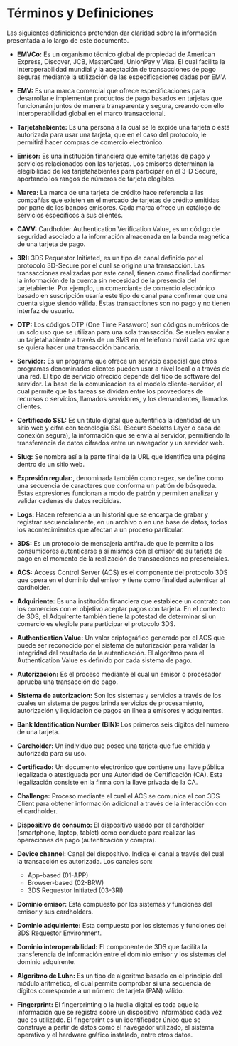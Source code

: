# Términos y Definiciones

Las siguientes definiciones pretenden dar claridad sobre la información presentada a lo largo de este documento.

- **EMVCo:** Es un organismo técnico global de propiedad de American Express, Discover, JCB, MasterCard, UnionPay y Visa. El cual facilita la interoperabilidad mundial y la aceptación de transacciones de pago seguras mediante la utilización de las especificaciones dadas por EMV.
      
- **EMV:** Es una marca comercial que ofrece especificaciones para desarrollar e implementar productos de pago basados en tarjetas que funcionarán juntos de manera transparente y segura, creando con ello interoperabilidad global en el marco transaccional.

- **Tarjetahabiente:** Es una persona a la cual se le expide una tarjeta o está autorizada para usar una tarjeta, que en el caso del protocolo, le permitirá hacer compras de comercio electrónico.

- **Emisor:** Es una institución financiera que emite tarjetas de pago y servicios relacionados con las tarjetas. Los emisores determinan la elegibilidad de los tarjetahabientes para participar en el 3-D Secure, aportando los rangos de números de tarjeta elegibles.

- **Marca:** La marca de una tarjeta de crédito hace referencia a las compañías que existen en el mercado de tarjetas de crédito emitidas por parte de los bancos emisores. Cada marca ofrece un catálogo de servicios específicos a sus clientes.

- **CAVV:** Cardholder Authentication Verification Value, es un código de seguridad asociado a la información almacenada en la banda magnética de una tarjeta de pago. 

- **3RI:** 3DS Requestor Initiated, es un tipo de canal definido por el protocolo 3D-Secure por el cual se origina una transacción. Las transacciones realizadas por este canal, tienen como finalidad confirmar la información de la cuenta sin necesidad de la presencia del tarjetabiente.  Por ejemplo, un comerciante de comercio electrónico basado en suscripción usaría este tipo de canal para confirmar que una cuenta sigue siendo válida. Estas transacciones son no pago y no tienen interfaz de usuario.

- **OTP:** Los códigos OTP (One Time Password) son códigos numéricos de un solo uso que se utilizan para una sola transacción. Se suelen enviar a un tarjetahabiente a través de un SMS en el teléfono móvil cada vez que se quiera hacer una transacción bancaria.

- **Servidor:** Es un programa que ofrece un servicio especial que otros programas denominados clientes pueden usar a nivel local o a través de una red. El tipo de servicio ofrecido depende del tipo de software del servidor. La base de la comunicación es el modelo cliente-servidor, el cual permite que las tareas se dividan entre los proveedores de recursos o servicios, llamados servidores, y los demandantes, llamados clientes. 

- **Certificado SSL:** Es un título digital que autentifica la identidad de un sitio web y cifra con tecnología SSL (Secure Sockets Layer o capa de conexión segura), la información que se envía al servidor, permitiendo la transferencia de datos cifrados entre un navegador y un servidor web.

- **Slug:** Se nombra así a la parte final de la URL que identifica una página dentro de un sitio web.

- **Expresión regular:**, denominada también como regex, se define como una  secuencia de caracteres que conforma un patrón de búsqueda. Estas expresiones funcionan a modo de patrón y permiten analizar y validar cadenas de datos recibidas.

- **Logs:** Hacen referencia a un historial que se encarga de grabar y registrar secuencialmente, en un archivo o en una base de datos, todos los acontecimientos que afectan a un proceso particular. 

- **3DS:** Es un protocolo de mensajería antifraude que le permite a los consumidores autenticarse a sí mismos con el emisor de su tarjeta de pago en el momento de la realización de transacciones no presenciales.

- **ACS:** Access Control Server (ACS) es el componente del protocolo 3DS que opera en el dominio del emisor y tiene como finalidad autenticar al cardholder.

- **Adquiriente:** Es una institución financiera que establece un contrato con los comercios con el objetivo aceptar pagos con tarjeta. En el contexto de 3DS, el Adquirente también tiene la potestad de determinar si un comercio es elegible para participar el protocolo 3DS.

- **Authentication Value:** Un valor criptográfico generado por el ACS que puede ser reconocido por el sistema de autorización para validar la integridad del resultado de la autenticación. El algoritmo para el Authentication Value es definido por cada sistema de pago.

- **Autorizacion:** Es el proceso mediante el cual un emisor o procesador aprueba una transacción de pago.

- **Sistema de autorizacion:** Son los sistemas y servicios a través de los cuales un sistema de pagos brinda servicios de procesamiento, autorización y liquidación de pagos en línea a emisores y adquirentes.

- **Bank Identification Number (BIN):** Los primeros seis dígitos del número de una tarjeta.

- **Cardholder:** Un individuo que posee una tarjeta que fue emitida y autorizada para su uso.

- **Certificado:** Un documento electrónico que contiene una llave pública legalizada o atestiguada por una Autoridad de Certificación (CA). Esta legalización consiste en la firma con la llave privada de la CA.

- **Challenge:** Proceso mediante el cual el ACS se comunica el con 3DS Client para obtener información adicional a través de la interacción con el cardholder.

- **Dispositivo de consumo:** El dispositivo usado por el cardholder (smartphone, laptop, tablet) como conducto para realizar las operaciones de pago (autenticación y compra).

- **Device channel:** Canal del dispositivo. Indica el canal a través del cual la transacción es autorizada. Los canales son:
  - App-based (01-APP)
  - Browser-based (02-BRW)
  - 3DS Requestor Initiated (03-3RI)

- **Dominio emisor:** Esta compuesto por los sistemas y funciones del emisor y sus cardholders.

- **Dominio adquiriente:** Esta compuesto por los sistemas y funciones del 3DS Requestor Environment.

- **Dominio interoperabilidad:** El componente de 3DS que facilita la transferencia de información entre el dominio emisor y los sistemas del dominio adquirente.

- **Algoritmo de Luhn:** Es un tipo de algoritmo basado en el principio del módulo aritmético, el cual permite comprobar si una secuencia de dígitos corresponde a un número de tarjeta (PAN) válido.

- **Fingerprint:**  El fingerprinting o la huella digital es toda aquella información que se registra sobre un dispositivo informático cada vez que es utilizado. El fingerprint es un identificador único que se construye a partir de datos como el navegador utilizado, el sistema operativo y el hardware gráfico instalado, entre otros datos.